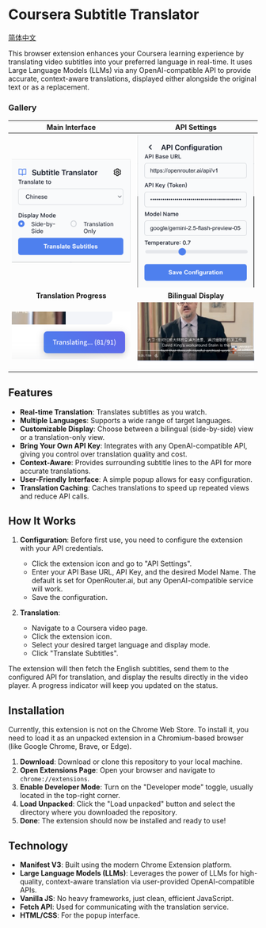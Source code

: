 # Coursera Subtitle Translator

[简体中文](README.zh-CN.md)

This browser extension enhances your Coursera learning experience by translating video subtitles into your preferred language in real-time. It uses Large Language Models (LLMs) via any OpenAI-compatible API to provide accurate, context-aware translations, displayed either alongside the original text or as a replacement.

### Gallery

| Main Interface | API Settings |
| :---: | :---: |
| <img src="images/1.png" width="300"> | <img src="images/2.png" width="300"> |
| **Translation Progress** | **Bilingual Display** |
| <img src="images/3.png" width="300"> | <img src="images/4.png" width="300"> |

## Features

- **Real-time Translation**: Translates subtitles as you watch.
- **Multiple Languages**: Supports a wide range of target languages.
- **Customizable Display**: Choose between a bilingual (side-by-side) view or a translation-only view.
- **Bring Your Own API Key**: Integrates with any OpenAI-compatible API, giving you control over translation quality and cost.
- **Context-Aware**: Provides surrounding subtitle lines to the API for more accurate translations.
- **User-Friendly Interface**: A simple popup allows for easy configuration.
- **Translation Caching**: Caches translations to speed up repeated views and reduce API calls.

## How It Works

1.  **Configuration**: Before first use, you need to configure the extension with your API credentials.
    -   Click the extension icon and go to "API Settings".
    -   Enter your API Base URL, API Key, and the desired Model Name. The default is set for OpenRouter.ai, but any OpenAI-compatible service will work.
    -   Save the configuration.

2.  **Translation**:
    -   Navigate to a Coursera video page.
    -   Click the extension icon.
    -   Select your desired target language and display mode.
    -   Click "Translate Subtitles".

The extension will then fetch the English subtitles, send them to the configured API for translation, and display the results directly in the video player. A progress indicator will keep you updated on the status.

## Installation

Currently, this extension is not on the Chrome Web Store. To install it, you need to load it as an unpacked extension in a Chromium-based browser (like Google Chrome, Brave, or Edge).

1.  **Download**: Download or clone this repository to your local machine.
2.  **Open Extensions Page**: Open your browser and navigate to `chrome://extensions`.
3.  **Enable Developer Mode**: Turn on the "Developer mode" toggle, usually located in the top-right corner.
4.  **Load Unpacked**: Click the "Load unpacked" button and select the directory where you downloaded the repository.
5.  **Done**: The extension should now be installed and ready to use!

## Technology

-   **Manifest V3**: Built using the modern Chrome Extension platform.
-   **Large Language Models (LLMs)**: Leverages the power of LLMs for high-quality, context-aware translation via user-provided OpenAI-compatible APIs.
-   **Vanilla JS**: No heavy frameworks, just clean, efficient JavaScript.
-   **Fetch API**: Used for communicating with the translation service.
-   **HTML/CSS**: For the popup interface.
